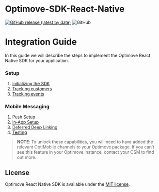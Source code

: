 # Optimove-SDK-React-Native

[![GitHub release (latest by date)](https://img.shields.io/github/v/release/optimove-tech/Optimove-SDK-React-Native?style=flat-square)](https://github.com/optimove-tech/Optimove-SDK-React-Native/releases/latest)
![GitHub](https://img.shields.io/github/license/optimove-tech/Optimove-SDK-React-Native?style=flat-square)

# Integration Guide

In this guide we will describe the steps to implement the Optimove React Native SDK for your application.

### Setup

1. [Initializing the SDK](https://github.com/optimove-tech/Optimove-SDK-React-Native/wiki/Initializing-the-sdk)
2. [Tracking customers](https://github.com/optimove-tech/Optimove-SDK-React-Native/wiki/Tracking-customers)
3. [Tracking events](https://github.com/optimove-tech/Optimove-SDK-React-Native/wiki/Tracking-events)

### Mobile Messaging

1. [Push Setup](https://github.com/optimove-tech/Optimove-SDK-React-Native/wiki/push-setup)
2. [In-App Setup](https://github.com/optimove-tech/Optimove-SDK-React-Native/wiki/in-app)
3. [Deferred Deep Linking](https://github.com/optimove-tech/Optimove-SDK-React-Native/wiki/deferred-deep-linking)
4. [Testing](https://github.com/optimove-tech/Optimove-SDK-React-Native/wiki/testing-troubleshooting)

> **NOTE**:
To unlock these capabilities, you will need to have added the relevant OptiMobile channels to your Optimove package. If you can’t see this feature in your Optimove instance, contact your CSM to find out more.

## License

Optimove React Native SDK is available under the [MIT license](LICENSE).
